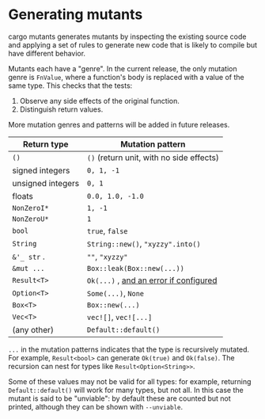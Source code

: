 # Generating mutants

cargo mutants generates mutants by inspecting the existing
source code and applying a set of rules to generate new code
that is likely to compile but have different behavior.

Mutants each have a "genre". In the current release, the only mutation genre is
`FnValue`, where a function's body is replaced with a value of the same type.
This checks that the tests:

1. Observe any side effects of the original function.
2. Distinguish return values.

More mutation genres and patterns will be added in future releases.

| Return type       | Mutation pattern |
| ----------------- | ---------------- |
| `()`              | `()` (return unit, with no side effects) |
| signed integers   | `0, 1, -1`    |
| unsigned integers | `0, 1`      |
| floats            | `0.0, 1.0, -1.0`                                        |
| `NonZeroI*`       | `1, -1`     |
| `NonZeroU*`       | `1`         |
| `bool`      | `true`, `false` |
| `String`    | `String::new()`, `"xyzzy".into()` |
| `&'_ str` . | `""`, `"xyzzy"` |
| `&mut ...`  | `Box::leak(Box::new(...))` |
| `Result<T>`    | `Ok(...)` , [and an error if configured](error-values.md) |
| `Option<T>`    | `Some(...)`, `None` |
| `Box<T>`       | `Box::new(...)`                                            |
| `Vec<T>`       | `vec![]`, `vec![...]`                                      |
| (any other)    | `Default::default()`                                       |

`...` in the mutation patterns indicates that the type is recursively mutated.
 For example, `Result<bool>` can generate `Ok(true)` and `Ok(false)`.
The recursion can nest for types like `Result<Option<String>>`.

Some of these values may not be valid for all types: for example, returning
`Default::default()` will work for many types, but not all. In this case the
mutant is said to be "unviable": by default these are counted but not printed,
although they can be shown with `--unviable`.
